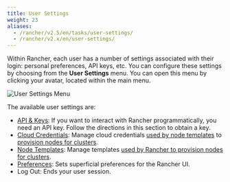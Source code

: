 ```yaml
---
title: User Settings
weight: 23
aliases:
  - /rancher/v2.5/en/tasks/user-settings/
  - /rancher/v2.x/en/user-settings/
---
```


Within Rancher, each user has a number of settings associated with their login: personal preferences, API keys, etc. You can configure these settings by choosing from the **User Settings** menu. You can open this menu by clicking your avatar, located within the main menu.

![User Settings Menu]({{<baseurl>}}/img/rancher/user-settings.png)

The available user settings are:

- [API & Keys]({{<baseurl>}}/rancher/v2.5/en/user-settings/api-keys/): If you want to interact with Rancher programmatically, you need an API key. Follow the directions in this section to obtain a key.
- [Cloud Credentials]({{<baseurl>}}/rancher/v2.5/en/user-settings/cloud-credentials/): Manage cloud credentials [used by node templates]({{<baseurl>}}/rancher/v2.5/en/cluster-provisioning/rke-clusters/node-pools/#node-templates) to [provision nodes for clusters]({{<baseurl>}}/rancher/v2.5/en/cluster-provisioning/rke-clusters).
- [Node Templates]({{<baseurl>}}/rancher/v2.5/en/user-settings/node-templates): Manage templates [used by Rancher to provision nodes for clusters]({{<baseurl>}}/rancher/v2.5/en/cluster-provisioning/rke-clusters).
- [Preferences]({{<baseurl>}}/rancher/v2.5/en/user-settings/preferences): Sets superficial preferences for the Rancher UI.
- Log Out: Ends your user session.
